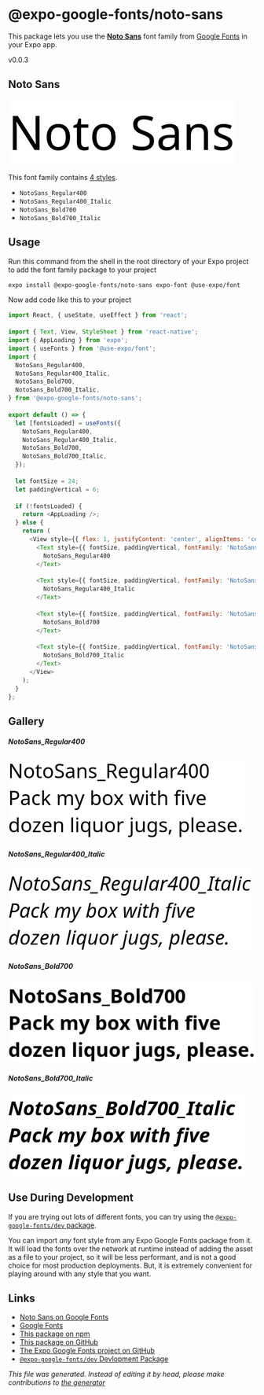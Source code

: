 # @expo-google-fonts/noto-sans

This package lets you use the [**Noto Sans**](https://fonts.google.com/specimen/Noto+Sans) font family from [Google Fonts](https://fonts.google.com/) in your Expo app.

v0.0.3

## Noto Sans

![Noto Sans](./font-family.png)

This font family contains [4 styles](#gallery).

- `NotoSans_Regular400`
- `NotoSans_Regular400_Italic`
- `NotoSans_Bold700`
- `NotoSans_Bold700_Italic`

## Usage

Run this command from the shell in the root directory of your Expo project to add the font family package to your project
```sh
expo install @expo-google-fonts/noto-sans expo-font @use-expo/font
```

Now add code like this to your project
```js
import React, { useState, useEffect } from 'react';

import { Text, View, StyleSheet } from 'react-native';
import { AppLoading } from 'expo';
import { useFonts } from '@use-expo/font';
import {
  NotoSans_Regular400,
  NotoSans_Regular400_Italic,
  NotoSans_Bold700,
  NotoSans_Bold700_Italic,
} from '@expo-google-fonts/noto-sans';

export default () => {
  let [fontsLoaded] = useFonts({
    NotoSans_Regular400,
    NotoSans_Regular400_Italic,
    NotoSans_Bold700,
    NotoSans_Bold700_Italic,
  });

  let fontSize = 24;
  let paddingVertical = 6;

  if (!fontsLoaded) {
    return <AppLoading />;
  } else {
    return (
      <View style={{ flex: 1, justifyContent: 'center', alignItems: 'center' }}>
        <Text style={{ fontSize, paddingVertical, fontFamily: 'NotoSans_Regular400' }}>
          NotoSans_Regular400
        </Text>

        <Text style={{ fontSize, paddingVertical, fontFamily: 'NotoSans_Regular400_Italic' }}>
          NotoSans_Regular400_Italic
        </Text>

        <Text style={{ fontSize, paddingVertical, fontFamily: 'NotoSans_Bold700' }}>
          NotoSans_Bold700
        </Text>

        <Text style={{ fontSize, paddingVertical, fontFamily: 'NotoSans_Bold700_Italic' }}>
          NotoSans_Bold700_Italic
        </Text>
      </View>
    );
  }
};

```

## Gallery

##### NotoSans_Regular400
![NotoSans_Regular400](./7ae7b625c88992d250a617f91f64e254aa6ea78ca904f1e5fc1f588f0bb9a4ef.ttf.png)

##### NotoSans_Regular400_Italic
![NotoSans_Regular400_Italic](./3b65d8f4cdb5997c9e205e125755bec66ef6cd73fadfbf1b6b8b8592d4a952e3.ttf.png)

##### NotoSans_Bold700
![NotoSans_Bold700](./f16366c45a8cac801cadd57c692f16cf4c967e3758cf25a911f7df101c23dc11.ttf.png)

##### NotoSans_Bold700_Italic
![NotoSans_Bold700_Italic](./2b36c5bae3f90cb9def112b8d15a224e0f0e4a0a75a5d83718690c6927872140.ttf.png)


## Use During Development

If you are trying out lots of different fonts, you can try using the [`@expo-google-fonts/dev` package](https://www.npmjs.com/package/@expo-google-fonts/dev).

You can import *any* font style from any Expo Google Fonts package from it. It will load the fonts
over the network at runtime instead of adding the asset as a file to your project, so it will be 
less performant, and is not a good choice for most production deployments. But, it is extremely convenient
for playing around with any style that you want.

## Links

- [Noto Sans on Google Fonts](https://fonts.google.com/specimen/Noto+Sans)
- [Google Fonts](https://fonts.google.com/)
- [This package on npm](https://www.npmjs.com/package/@expo-google-fonts/noto-sans)
- [This package on GitHub](https://github.com/expo/google-fonts/tree/master/font-packages/noto-sans)
- [The Expo Google Fonts project on GitHub](https://github.com/expo/google-fonts)
- [`@expo-google-fonts/dev` Devlopment Package](https://github.com/expo/google-fonts/tree/master/font-packages/dev)


*This file was generated. Instead of editing it by head, please make contributions to [the generator](https://github.com/expo/google-fonts/tree/master/packages/generator)*
